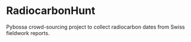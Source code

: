 # RadiocarbonHunt
Pybossa crowd-sourcing project to collect radiocarbon dates from Swiss
fieldwork reports. 
